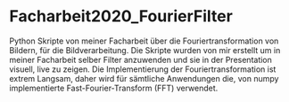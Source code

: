 # Facharbeit2020_FourierFilter
Python Skripte von meiner Facharbeit über die Fouriertransformation von Bildern, für die Bildverarbeitung.
Die Skripte wurden von mir erstellt um in meiner Facharbeit selber Filter anzuwenden und sie in der Presentation visuell, live zu zeigen.
Die Implementierung der Fouriertransformation ist extrem Langsam, daher wird für sämtliche Anwendungen die, von numpy implementierte Fast-Fourier-Transform (FFT) verwendet. 

